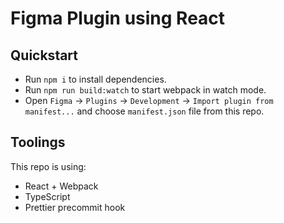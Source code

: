 # Figma Plugin using React

## Quickstart

- Run `npm i` to install dependencies.
- Run `npm run build:watch` to start webpack in watch mode.
- Open `Figma` -> `Plugins` -> `Development` -> `Import plugin from manifest...` and choose `manifest.json` file from this repo.

## Toolings

This repo is using:

- React + Webpack
- TypeScript
- Prettier precommit hook
